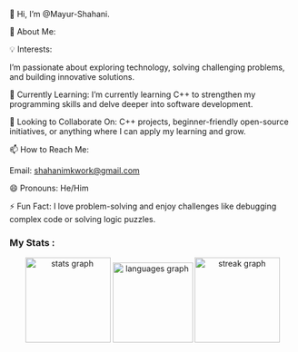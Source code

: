 👋 Hi, I’m @Mayur-Shahani.

👀 About Me:

💡 Interests:

I’m passionate about exploring technology, solving challenging problems, and building innovative solutions.

🌱 Currently Learning:
I’m currently learning C++ to strengthen my programming skills and delve deeper into software development.

💞️ Looking to Collaborate On:
C++ projects, beginner-friendly open-source initiatives, or anything where I can apply my learning and grow.

📫 How to Reach Me:

Email: shahanimkwork@gmail.com

😄 Pronouns:
He/Him

⚡ Fun Fact:
I love problem-solving and enjoy challenges like debugging complex code or solving logic puzzles.
<h3 align="left">My Stats :</h3>
<div align="center">
  <img src="https://github-readme-stats.vercel.app/api?username=Mayur-Shahani&hide_title=false&hide_rank=false&show_icons=true&include_all_commits=true&count_private=true&disable_animations=false&theme=dracula&locale=en&hide_border=false&order=1" height="150" alt="stats graph"  />
  <img src="https://github-readme-stats.vercel.app/api/top-langs?username=Mayur-Shahani&locale=en&hide_title=false&layout=compact&card_width=320&langs_count=5&theme=dracula&hide_border=false&order=2" height="141" alt="languages graph"  />
  <img src="https://streak-stats.demolab.com?user=Mayur-Shahani&locale=en&mode=daily&theme=dracula&hide_border=false&border_radius=5&order=3" height="150" alt="streak graph"  />
</div>

<!---
Mayur-Shahani/Mayur-Shahani is a ✨ special ✨ repository because its `README.md` (this file) appears on your GitHub profile.
You can click the Preview link to take a look at your changes.
--->

